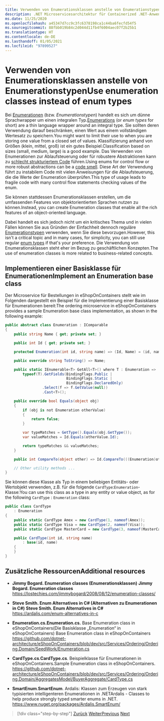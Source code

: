 ```yaml
---
title: Verwenden von Enumerationsklassen anstelle von Enumerationstypen
description: .NET Microservicesarchitektur für Containerized .NET-Anwendungen | Nutzung von Enumerationsklassen anstelle von Enumerationen als Lösungsmöglichkeit für die Einschränkungen der Enumerationen
ms.date: 11/25/2020
ms.openlocfilehash: a45347d7cc9c3fc6378198ca1c44ba6fecfd54f5
ms.sourcegitcommit: 88fbb019b84c2d044d11fb4f6004aec07f2b25b1
ms.translationtype: HT
ms.contentlocale: de-DE
ms.lasthandoff: 01/05/2021
ms.locfileid: "97899527"
---
```

# <a name="use-enumeration-classes-instead-of-enum-types"></a><span data-ttu-id="5d8c9-103">Verwenden von Enumerationsklassen anstelle von Enumerationstypen</span><span class="sxs-lookup"><span data-stu-id="5d8c9-103">Use enumeration classes instead of enum types</span></span>

<span data-ttu-id="5d8c9-104">Bei [Enumerationen](../../../csharp/language-reference/builtin-types/enum.md) (bzw. *Enumerationstypen*) handelt es sich um dünne Sprachwrapper um einen integralen Typ.</span><span class="sxs-lookup"><span data-stu-id="5d8c9-104">[Enumerations](../../../csharp/language-reference/builtin-types/enum.md) (or *enum types* for short) are a thin language wrapper around an integral type.</span></span> <span data-ttu-id="5d8c9-105">Sie sollten deren Verwendung darauf beschränken, einen Wert aus einem vollständigen Wertesatz zu speichern.</span><span class="sxs-lookup"><span data-stu-id="5d8c9-105">You might want to limit their use to when you are storing one value from a closed set of values.</span></span> <span data-ttu-id="5d8c9-106">Klassifizierung anhand von Größen (klein, mittel, groß) ist ein gutes Beispiel.</span><span class="sxs-lookup"><span data-stu-id="5d8c9-106">Classification based on sizes (small, medium, large) is a good example.</span></span> <span data-ttu-id="5d8c9-107">Das Verwenden von Enumerationen zur Ablaufsteuerung oder für robustere Abstraktionen kann zu [schlecht strukturiertem Code](https://deviq.com/antipatterns/code-smells) führen.</span><span class="sxs-lookup"><span data-stu-id="5d8c9-107">Using enums for control flow or more robust abstractions can be a [code smell](https://deviq.com/antipatterns/code-smells).</span></span> <span data-ttu-id="5d8c9-108">Diese Art der Verwendung führt zu instabilem Code mit vielen Anweisungen für die Ablaufsteuerung, die die Werte der Enumeration überprüfen.</span><span class="sxs-lookup"><span data-stu-id="5d8c9-108">This type of usage leads to fragile code with many control flow statements checking values of the enum.</span></span>

<span data-ttu-id="5d8c9-109">Sie können stattdessen Enumerationsklassen erstellen, um die umfassenden Features von objektorientierten Sprachen nutzen zu können.</span><span class="sxs-lookup"><span data-stu-id="5d8c9-109">Instead, you can create Enumeration classes that enable all the rich features of an object-oriented language.</span></span>

<span data-ttu-id="5d8c9-110">Dabei handelt es sich jedoch nicht um ein kritisches Thema und in vielen Fällen können Sie aus Gründen der Einfachheit dennoch reguläre [Enumerationstypen](../../../csharp/language-reference/builtin-types/enum.md) verwenden, wenn Sie diese bevorzugen.</span><span class="sxs-lookup"><span data-stu-id="5d8c9-110">However, this isn't a critical topic and in many cases, for simplicity, you can still use regular [enum types](../../../csharp/language-reference/builtin-types/enum.md) if that's your preference.</span></span> <span data-ttu-id="5d8c9-111">Die Verwendung von Enumerationsklassen steht eher im Bezug zu geschäftlichen Konzepten.</span><span class="sxs-lookup"><span data-stu-id="5d8c9-111">The use of enumeration classes is more related to business-related concepts.</span></span>

## <a name="implement-an-enumeration-base-class"></a><span data-ttu-id="5d8c9-112">Implementieren einer Basisklasse für Enumerationen</span><span class="sxs-lookup"><span data-stu-id="5d8c9-112">Implement an Enumeration base class</span></span>

<span data-ttu-id="5d8c9-113">Der Microservice für Bestellungen in eShopOnContainers stellt wie im Folgenden dargestellt ein Beispiel für die Implementierung einer Basisklasse für Enumerationen bereit:</span><span class="sxs-lookup"><span data-stu-id="5d8c9-113">The ordering microservice in eShopOnContainers provides a sample Enumeration base class implementation, as shown in the following example:</span></span>

```csharp
public abstract class Enumeration : IComparable
{
    public string Name { get; private set; }

    public int Id { get; private set; }

    protected Enumeration(int id, string name) => (Id, Name) = (id, name);

    public override string ToString() => Name;

    public static IEnumerable<T> GetAll<T>() where T : Enumeration =>
        typeof(T).GetFields(BindingFlags.Public |
                            BindingFlags.Static |
                            BindingFlags.DeclaredOnly)
                 .Select(f => f.GetValue(null))
                 .Cast<T>();

    public override bool Equals(object obj)
    {
        if (obj is not Enumeration otherValue)
        {
            return false;
        }

        var typeMatches = GetType().Equals(obj.GetType());
        var valueMatches = Id.Equals(otherValue.Id);

        return typeMatches && valueMatches;
    }

    public int CompareTo(object other) => Id.CompareTo(((Enumeration)other).Id);

    // Other utility methods ...
}
```

<span data-ttu-id="5d8c9-114">Sie können diese Klasse als Typ in einem beliebigen Entitäts- oder Wertobjekt verwenden, z.B. für die folgende `CardType`:`Enumeration`-Klasse:</span><span class="sxs-lookup"><span data-stu-id="5d8c9-114">You can use this class as a type in any entity or value object, as for the following `CardType` : `Enumeration` class:</span></span>

```csharp
public class CardType
    : Enumeration
{
    public static CardType Amex = new CardType(1, nameof(Amex));
    public static CardType Visa = new CardType(2, nameof(Visa));
    public static CardType MasterCard = new CardType(3, nameof(MasterCard));

    public CardType(int id, string name)
        : base(id, name)
    {
    }
}
```

## <a name="additional-resources"></a><span data-ttu-id="5d8c9-115">Zusätzliche Ressourcen</span><span class="sxs-lookup"><span data-stu-id="5d8c9-115">Additional resources</span></span>

- <span data-ttu-id="5d8c9-116">**Jimmy Bogard. Enumeration classes (Enumerationsklassen)**  </span><span class="sxs-lookup"><span data-stu-id="5d8c9-116">**Jimmy Bogard. Enumeration classes** </span></span>\
  <https://lostechies.com/jimmybogard/2008/08/12/enumeration-classes/>

- <span data-ttu-id="5d8c9-117">**Steve Smith. Enum Alternatives in C# (Alternativen zu Enumerationen in C#)**  </span><span class="sxs-lookup"><span data-stu-id="5d8c9-117">**Steve Smith. Enum Alternatives in C#** </span></span>\
  <https://ardalis.com/enum-alternatives-in-c>

- <span data-ttu-id="5d8c9-118">**Enumeration.cs.**</span><span class="sxs-lookup"><span data-stu-id="5d8c9-118">**Enumeration.cs.**</span></span> <span data-ttu-id="5d8c9-119">Base Enumeration class in eShopOnContainers(Die Basisklasse „Enumeration“ in eShopOnContainers) </span><span class="sxs-lookup"><span data-stu-id="5d8c9-119">Base Enumeration class in eShopOnContainers </span></span>\
  <https://github.com/dotnet-architecture/eShopOnContainers/blob/dev/src/Services/Ordering/Ordering.Domain/SeedWork/Enumeration.cs>

- <span data-ttu-id="5d8c9-120">**CardType.cs**.</span><span class="sxs-lookup"><span data-stu-id="5d8c9-120">**CardType.cs**.</span></span> <span data-ttu-id="5d8c9-121">Beispielklasse für Enumerationen in eShopOnContainers.</span><span class="sxs-lookup"><span data-stu-id="5d8c9-121">Sample Enumeration class in eShopOnContainers.</span></span> \
  <https://github.com/dotnet-architecture/eShopOnContainers/blob/dev/src/Services/Ordering/Ordering.Domain/AggregatesModel/BuyerAggregate/CardType.cs>

- <span data-ttu-id="5d8c9-122">**SmartEnum**.</span><span class="sxs-lookup"><span data-stu-id="5d8c9-122">**SmartEnum**.</span></span> <span data-ttu-id="5d8c9-123">Ardalis: Klassen zum Erzeugen von stark typisierten intelligenteren Enumerationen in .NET</span><span class="sxs-lookup"><span data-stu-id="5d8c9-123">Ardalis - Classes to help produce strongly typed smarter enums in .NET.</span></span> \
  <https://www.nuget.org/packages/Ardalis.SmartEnum/>

>[!div class="step-by-step"]
><span data-ttu-id="5d8c9-124">[Zurück](implement-value-objects.md)
>[Weiter](domain-model-layer-validations.md)</span><span class="sxs-lookup"><span data-stu-id="5d8c9-124">[Previous](implement-value-objects.md)
[Next](domain-model-layer-validations.md)</span></span>
